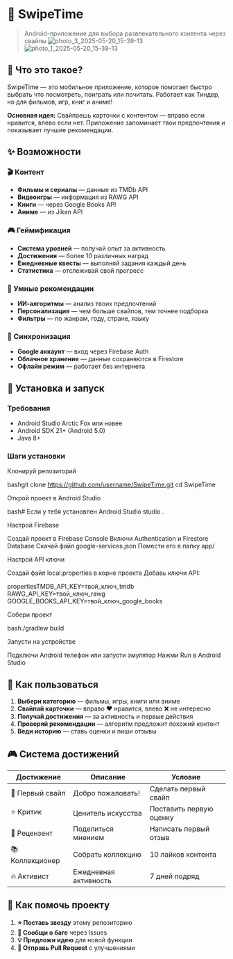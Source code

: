 # 📱 SwipeTime

> Android-приложение для выбора развлекательного контента через свайпы
![photo_3_2025-05-20_15-39-13](https://github.com/user-attachments/assets/a2cbdc70-276b-4ff0-9ce8-68edcf2dc4c0)
![photo_1_2025-05-20_15-39-13](https://github.com/user-attachments/assets/5934bc3e-470d-4520-acbc-59f9835ffda1)

## 🎯 Что это такое?

SwipeTime — это мобильное приложение, которое помогает быстро выбрать что посмотреть, поиграть или почитать. Работает как Тиндер, но для фильмов, игр, книг и аниме!

**Основная идея:** Свайпаешь карточки с контентом — вправо если нравится, влево если нет. Приложение запоминает твои предпочтения и показывает лучшие рекомендации.

## ✨ Возможности

### 🎬 Контент
- **Фильмы и сериалы** — данные из TMDb API
- **Видеоигры** — информация из RAWG API  
- **Книги** — через Google Books API
- **Аниме** — из Jikan API

### 🎮 Геймификация
- **Система уровней** — получай опыт за активность
- **Достижения** — более 10 различных наград
- **Ежедневные квесты** — выполняй задания каждый день
- **Статистика** — отслеживай свой прогресс

### 🤖 Умные рекомендации
- **ИИ-алгоритмы** — анализ твоих предпочтений
- **Персонализация** — чем больше свайпов, тем точнее подборка
- **Фильтры** — по жанрам, году, стране, языку

### 💾 Синхронизация
- **Google аккаунт** — вход через Firebase Auth
- **Облачное хранение** — данные сохраняются в Firestore
- **Офлайн режим** — работает без интернета

## 🚀 Установка и запуск

### Требования
- Android Studio Arctic Fox или новее
- Android SDK 21+ (Android 5.0)
- Java 8+

### Шаги установки
Клонируй репозиторий

bashgit clone https://github.com/username/SwipeTime.git
cd SwipeTime

Открой проект в Android Studio

bash# Если у тебя установлен Android Studio
studio .

Настрой Firebase


Создай проект в Firebase Console
Включи Authentication и Firestore Database
Скачай файл google-services.json
Помести его в папку app/


Настрой API ключи


Создай файл local.properties в корне проекта
Добавь ключи API:

propertiesTMDB_API_KEY=твой_ключ_tmdb
RAWG_API_KEY=твой_ключ_rawg
GOOGLE_BOOKS_API_KEY=твой_ключ_google_books

Собери проект

bash./gradlew build

Запусти на устройстве


Подключи Android телефон или запусти эмулятор
Нажми Run в Android Studio

## 🎯 Как пользоваться

1. **Выбери категорию** — фильмы, игры, книги или аниме
2. **Свайпай карточки** — вправо ❤️ нравится, влево ❌ не интересно  
3. **Получай достижения** — за активность и первые действия
4. **Проверяй рекомендации** — алгоритм предложит похожий контент
5. **Веди историю** — ставь оценки и пиши отзывы

## 🎮 Система достижений

| Достижение | Описание | Условие |
|------------|----------|---------|
| 🏁 Первый свайп | Добро пожаловать! | Сделать первый свайп |
| ⭐ Критик | Ценитель искусства | Поставить первую оценку |
| 📝 Рецензент | Поделиться мнением | Написать первый отзыв |
| 📚 Коллекционер | Собрать коллекцию | 10 лайков контента |
| 🔥 Активист | Ежедневная активность | 7 дней подряд |

## 🤝 Как помочь проекту

1. **⭐ Поставь звезду** этому репозиторию
2. **🐛 Сообщи о баге** через Issues
3. **💡 Предложи идею** для новой функции
4. **🔧 Отправь Pull Request** с улучшениями
